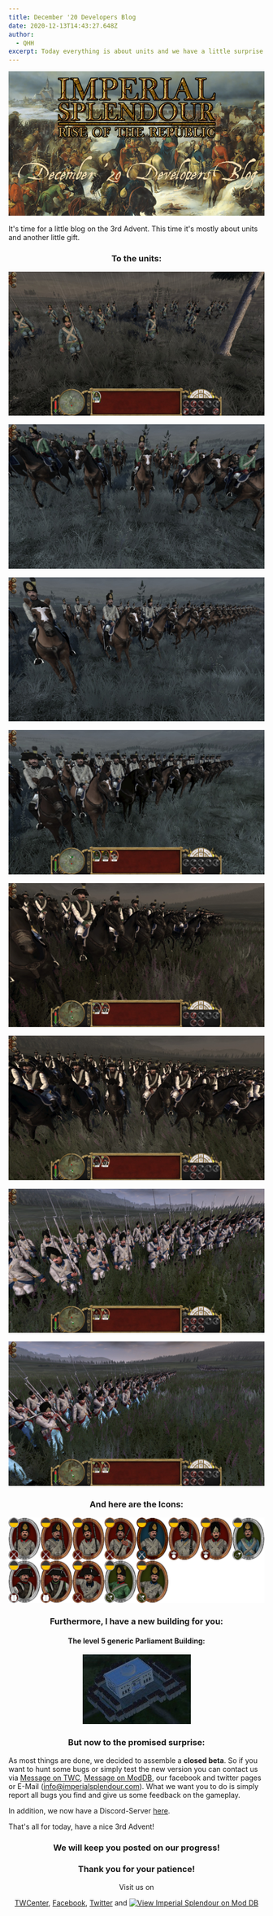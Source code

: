 ```yaml
---
title: December '20 Developers Blog
date: 2020-12-13T14:43:27.648Z
author:
  - QHH
excerpt: Today everything is about units and we have a little surprise!
---
```

<center>

![](../_img/preview-december-20-blog3.png)

</center>

It's time for a little blog on the 3rd Advent. This time it's mostly about units and another little gift. 

<center>

### To the units:

</center>

![Tiroler Windbüchse Schützen](../_img/20201018151507_1.jpg "Tiroler Windbüchse Schützen")

![Cheveauxlegers 'Kaiser'](../_img/20201031153150_1.jpg "Cheveauxlegers 'Kaiser'")

![Cheveauxlegers](../_img/20201031153212_1.jpg "Cheveauxlegers")

![Dragoner](../_img/20201101201655_1.jpg "Dragoner")

![Cuirassiers](../_img/20201103211827_1.jpg "Cuirassiers")

![Carabiniers 'Kaiser'](../_img/20201103211836_1.jpg "Carabiniers 'Kaiser'")

![Deutsche Grenadiers](../_img/20201122203928_1.jpg "Deutsche Grenadiers")

![Hungarian Grenadiers](../_img/20201122203941_1.jpg "Hungarian Grenadiers")

<center>

### And here are the Icons:

![Unit Icons](../_img/austria-unit-icons.png "Unit Icons")

### Furthermore, I have a new building for you:

#### The level 5 generic Parliament Building:

![lvl 5 Parliament](../_img/gov-lvl-5-parliament.png "lvl 5 Parliament")

### But now to the promised surprise:

</center>

As most things are done, we decided to assemble a **closed beta**. So if you want to hunt some bugs or simply test the new version you can contact us via [Message on TWC](https://www.twcenter.net/forums/private.php?do=newpm&u=120089), [Message on ModDB](https://www.moddb.com/messages/compose?to=QuintusHortensius), our facebook and twitter pages or E-Mail (info@imperialsplendour.com). What we want you to do is simply report all bugs you find and give us some feedback on the gameplay.

In addition, we now have a Discord-Server [here](https://discord.com/invite/eN2WKbQvXs).

That's all for today, have a nice 3rd Advent!

<center>

### We will keep you posted on our progress!

### Thank you for your patience!

Visit us on 

[TWCenter](http://www.twcenter.net/forums/forumdisplay.php?1138-Imperial-Splendour), [Facebook](https://www.facebook.com/imperialsplendour/), [Twitter](https://twitter.com/SplendourTeam) and [![View Imperial Splendour on Mod DB](https://button.moddb.com/popularity/medium/mods/20800.png)](https://www.moddb.com/mods/imperial-splendour)

</center>